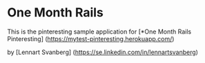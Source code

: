 # One Month Rails

This is the pinteresting sample application for 
[*One Month Rails Pinteresting] (https://mytest-pinteresting.herokuapp.com/)

by [Lennart Svanberg] (https://se.linkedin.com/in/lennartsvanberg)